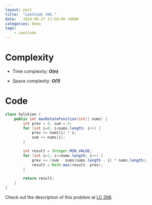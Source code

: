 ```yaml
---
layout: post
title:  "LeetCode 396."
date:   2024-06-27 11:58:00 +0800
categories: Demo
tags: 
    - LeetCode
---
```


# Complexity
- Time complexity: ***O(n)***

- Space complexity: ***O(1)***

# Code
```java
class Solution {
    public int maxRotateFunction(int[] nums) {
        int prev = 0, sum = 0;
        for (int i=0; i<nums.length; i++) {
            prev += nums[i] * i;
            sum += nums[i];
        }

        int result = Integer.MIN_VALUE;
        for (int i=1; i<=nums.length; i++) {
            prev += (sum - nums[nums.length - i] * nums.length);
            result = Math.max(result, prev);
        }

        return result;
    }
}
```

Check out the description of this problem at [LC 396][LC-396].

[LC-396]: https://leetcode.com/problems/rotate-function/description/
